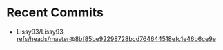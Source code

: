 # Recent Commits

<!-- START gadpp -->
- Lissy93/Lissy93, [refs/heads/master@8bf85be92298728bcd764644518efc1e46b6ce9e](https://github.com/Lissy93/Lissy93/commit/8bf85be92298728bcd764644518efc1e46b6ce9e)

